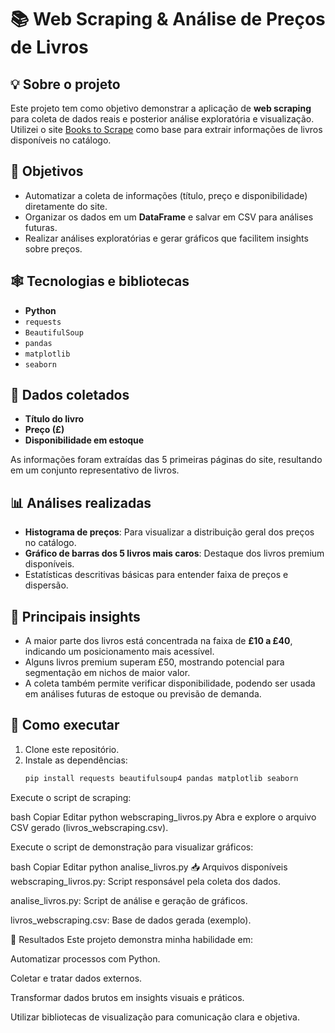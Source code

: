 # 📚 Web Scraping & Análise de Preços de Livros

## 💡 Sobre o projeto
Este projeto tem como objetivo demonstrar a aplicação de **web scraping** para coleta de dados reais e posterior análise exploratória e visualização. Utilizei o site [Books to Scrape](http://books.toscrape.com/) como base para extrair informações de livros disponíveis no catálogo.

## 🎯 Objetivos
- Automatizar a coleta de informações (título, preço e disponibilidade) diretamente do site.
- Organizar os dados em um **DataFrame** e salvar em CSV para análises futuras.
- Realizar análises exploratórias e gerar gráficos que facilitem insights sobre preços.

## 🕸️ Tecnologias e bibliotecas
- **Python** 
- `requests`
- `BeautifulSoup`
- `pandas`
- `matplotlib`
- `seaborn`

## 🔎 Dados coletados
- **Título do livro**
- **Preço (£)**
- **Disponibilidade em estoque**

As informações foram extraídas das 5 primeiras páginas do site, resultando em um conjunto representativo de livros.

## 📊 Análises realizadas
- **Histograma de preços**: Para visualizar a distribuição geral dos preços no catálogo.
- **Gráfico de barras dos 5 livros mais caros**: Destaque dos livros premium disponíveis.
- Estatísticas descritivas básicas para entender faixa de preços e dispersão.

## 💬 Principais insights
- A maior parte dos livros está concentrada na faixa de **£10 a £40**, indicando um posicionamento mais acessível.
- Alguns livros premium superam £50, mostrando potencial para segmentação em nichos de maior valor.
- A coleta também permite verificar disponibilidade, podendo ser usada em análises futuras de estoque ou previsão de demanda.

## 💾 Como executar
1. Clone este repositório.
2. Instale as dependências:
   ```bash
   pip install requests beautifulsoup4 pandas matplotlib seaborn
Execute o script de scraping:

bash
Copiar
Editar
python webscraping_livros.py
Abra e explore o arquivo CSV gerado (livros_webscraping.csv).

Execute o script de demonstração para visualizar gráficos:

bash
Copiar
Editar
python analise_livros.py
📥 Arquivos disponíveis
webscraping_livros.py: Script responsável pela coleta dos dados.

analise_livros.py: Script de análise e geração de gráficos.

livros_webscraping.csv: Base de dados gerada (exemplo).

🚀 Resultados
Este projeto demonstra minha habilidade em:

Automatizar processos com Python.

Coletar e tratar dados externos.

Transformar dados brutos em insights visuais e práticos.

Utilizar bibliotecas de visualização para comunicação clara e objetiva.
